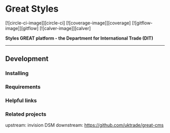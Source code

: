 # Great Styles


[![circle-ci-image]][circle-ci]
[![coverage-image]][coverage]
[![gitflow-image]][gitflow]
[![calver-image]][calver]

**Styles GREAT platform - the Department for International Trade (DIT)**

---

## Development

### Installing

### Requirements

### Helpful links

### Related projects
upstream: invision DSM
downstream: https://github.com/uktrade/great-cms